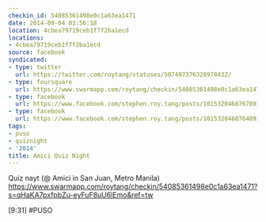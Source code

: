 ```yaml
---
checkin_id: 54085361498e0c1a63ea1471
date: 2014-09-04 03:56:18
location: 4cbea79719ceb1f7f2ba1ecd
locations:
- 4cbea79719ceb1f7f2ba1ecd
source: facebook
syndicated:
- type: twitter
  url: https://twitter.com/roytang/statuses/507497376328978432/
- type: foursquare
  url: https://www.swarmapp.com/roytang/checkin/54085361498e0c1a63ea1471
- type: facebook
  url: https://www.facebook.com/stephen.roy.tang/posts/10153204687678912:0
- type: facebook
  url: https://www.facebook.com/stephen.roy.tang/posts/10153204687648912
tags:
- puso
- quiznight
- '2014'
title: Amici Quiz Night
---
```


Quiz nayt (@ Amici in San Juan, Metro Manila) https://www.swarmapp.com/roytang/checkin/54085361498e0c1a63ea1471?s=qHaKA7pxfpbZu-eyFuF8uU6lEmo&ref=tw

[9:31] #PUSO
